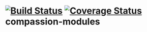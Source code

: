 [![Build Status](https://travis-ci.org/CompassionCH/compassion-accounting.svg)](https://travis-ci.org/CompassionCH/compassion-accounting.svg)
[![Coverage Status](https://coveralls.io/repos/CompassionCH/compassion-accounting/badge.svg)](https://coveralls.io/r/CompassionCH/compassion-accounting)
compassion-modules
==================
